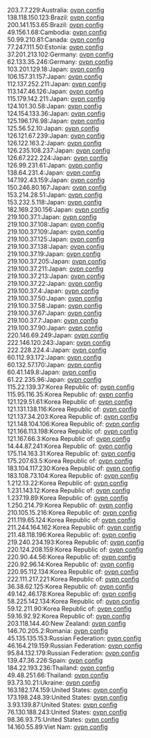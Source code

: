 203.7.7.229:Australia: [ovpn config](vpn/203_7_7_229.ovpn)  
138.118.150.123:Brazil: [ovpn config](vpn/138_118_150_123.ovpn)  
200.141.153.65:Brazil: [ovpn config](vpn/200_141_153_65.ovpn)  
49.156.1.68:Cambodia: [ovpn config](vpn/49_156_1_68.ovpn)  
50.99.210.81:Canada: [ovpn config](vpn/50_99_210_81.ovpn)  
77.247.111.50:Estonia: [ovpn config](vpn/77_247_111_50.ovpn)  
37.201.213.102:Germany: [ovpn config](vpn/37_201_213_102.ovpn)  
62.133.35.246:Germany: [ovpn config](vpn/62_133_35_246.ovpn)  
103.201.129.18:Japan: [ovpn config](vpn/103_201_129_18.ovpn)  
106.157.31.157:Japan: [ovpn config](vpn/106_157_31_157.ovpn)  
112.137.252.211:Japan: [ovpn config](vpn/112_137_252_211.ovpn)  
113.147.46.126:Japan: [ovpn config](vpn/113_147_46_126.ovpn)  
115.179.142.211:Japan: [ovpn config](vpn/115_179_142_211.ovpn)  
124.101.30.58:Japan: [ovpn config](vpn/124_101_30_58.ovpn)  
124.154.133.36:Japan: [ovpn config](vpn/124_154_133_36.ovpn)  
125.196.176.98:Japan: [ovpn config](vpn/125_196_176_98.ovpn)  
125.56.52.10:Japan: [ovpn config](vpn/125_56_52_10.ovpn)  
126.121.67.239:Japan: [ovpn config](vpn/126_121_67_239.ovpn)  
126.122.163.2:Japan: [ovpn config](vpn/126_122_163_2.ovpn)  
126.235.108.237:Japan: [ovpn config](vpn/126_235_108_237.ovpn)  
126.67.222.224:Japan: [ovpn config](vpn/126_67_222_224.ovpn)  
126.99.231.61:Japan: [ovpn config](vpn/126_99_231_61.ovpn)  
138.64.231.4:Japan: [ovpn config](vpn/138_64_231_4.ovpn)  
147.192.43.159:Japan: [ovpn config](vpn/147_192_43_159.ovpn)  
150.246.80.167:Japan: [ovpn config](vpn/150_246_80_167.ovpn)  
153.214.28.51:Japan: [ovpn config](vpn/153_214_28_51.ovpn)  
153.232.5.118:Japan: [ovpn config](vpn/153_232_5_118.ovpn)  
182.169.230.156:Japan: [ovpn config](vpn/182_169_230_156.ovpn)  
219.100.37.1:Japan: [ovpn config](vpn/219_100_37_1.ovpn)  
219.100.37.108:Japan: [ovpn config](vpn/219_100_37_108.ovpn)  
219.100.37.109:Japan: [ovpn config](vpn/219_100_37_109.ovpn)  
219.100.37.125:Japan: [ovpn config](vpn/219_100_37_125.ovpn)  
219.100.37.138:Japan: [ovpn config](vpn/219_100_37_138.ovpn)  
219.100.37.19:Japan: [ovpn config](vpn/219_100_37_19.ovpn)  
219.100.37.205:Japan: [ovpn config](vpn/219_100_37_205.ovpn)  
219.100.37.211:Japan: [ovpn config](vpn/219_100_37_211.ovpn)  
219.100.37.213:Japan: [ovpn config](vpn/219_100_37_213.ovpn)  
219.100.37.22:Japan: [ovpn config](vpn/219_100_37_22.ovpn)  
219.100.37.4:Japan: [ovpn config](vpn/219_100_37_4.ovpn)  
219.100.37.50:Japan: [ovpn config](vpn/219_100_37_50.ovpn)  
219.100.37.58:Japan: [ovpn config](vpn/219_100_37_58.ovpn)  
219.100.37.67:Japan: [ovpn config](vpn/219_100_37_67.ovpn)  
219.100.37.7:Japan: [ovpn config](vpn/219_100_37_7.ovpn)  
219.100.37.90:Japan: [ovpn config](vpn/219_100_37_90.ovpn)  
220.146.69.249:Japan: [ovpn config](vpn/220_146_69_249.ovpn)  
222.146.120.243:Japan: [ovpn config](vpn/222_146_120_243.ovpn)  
222.228.224.4:Japan: [ovpn config](vpn/222_228_224_4.ovpn)  
60.112.93.172:Japan: [ovpn config](vpn/60_112_93_172.ovpn)  
60.132.57.170:Japan: [ovpn config](vpn/60_132_57_170.ovpn)  
60.41.149.8:Japan: [ovpn config](vpn/60_41_149_8.ovpn)  
61.22.235.96:Japan: [ovpn config](vpn/61_22_235_96.ovpn)  
115.22.139.37:Korea Republic of: [ovpn config](vpn/115_22_139_37.ovpn)  
115.95.116.35:Korea Republic of: [ovpn config](vpn/115_95_116_35.ovpn)  
121.129.51.61:Korea Republic of: [ovpn config](vpn/121_129_51_61.ovpn)  
121.131.138.116:Korea Republic of: [ovpn config](vpn/121_131_138_116.ovpn)  
121.137.34.203:Korea Republic of: [ovpn config](vpn/121_137_34_203.ovpn)  
121.148.104.106:Korea Republic of: [ovpn config](vpn/121_148_104_106.ovpn)  
121.166.113.198:Korea Republic of: [ovpn config](vpn/121_166_113_198.ovpn)  
121.167.66.3:Korea Republic of: [ovpn config](vpn/121_167_66_3.ovpn)  
14.44.87.241:Korea Republic of: [ovpn config](vpn/14_44_87_241.ovpn)  
175.114.163.31:Korea Republic of: [ovpn config](vpn/175_114_163_31.ovpn)  
175.207.63.5:Korea Republic of: [ovpn config](vpn/175_207_63_5.ovpn)  
183.104.117.230:Korea Republic of: [ovpn config](vpn/183_104_117_230.ovpn)  
183.108.73.104:Korea Republic of: [ovpn config](vpn/183_108_73_104.ovpn)  
1.212.13.22:Korea Republic of: [ovpn config](vpn/1_212_13_22.ovpn)  
1.231.143.12:Korea Republic of: [ovpn config](vpn/1_231_143_12.ovpn)  
1.237.19.89:Korea Republic of: [ovpn config](vpn/1_237_19_89.ovpn)  
1.250.214.79:Korea Republic of: [ovpn config](vpn/1_250_214_79.ovpn)  
210.105.15.216:Korea Republic of: [ovpn config](vpn/210_105_15_216.ovpn)  
211.119.65.124:Korea Republic of: [ovpn config](vpn/211_119_65_124.ovpn)  
211.244.164.162:Korea Republic of: [ovpn config](vpn/211_244_164_162.ovpn)  
211.48.118.196:Korea Republic of: [ovpn config](vpn/211_48_118_196.ovpn)  
219.240.234.193:Korea Republic of: [ovpn config](vpn/219_240_234_193.ovpn)  
220.124.208.159:Korea Republic of: [ovpn config](vpn/220_124_208_159.ovpn)  
220.90.44.56:Korea Republic of: [ovpn config](vpn/220_90_44_56.ovpn)  
220.92.96.14:Korea Republic of: [ovpn config](vpn/220_92_96_14.ovpn)  
220.95.112.134:Korea Republic of: [ovpn config](vpn/220_95_112_134.ovpn)  
222.111.217.221:Korea Republic of: [ovpn config](vpn/222_111_217_221.ovpn)  
36.38.62.125:Korea Republic of: [ovpn config](vpn/36_38_62_125.ovpn)  
49.142.46.178:Korea Republic of: [ovpn config](vpn/49_142_46_178.ovpn)  
58.225.142.134:Korea Republic of: [ovpn config](vpn/58_225_142_134.ovpn)  
59.12.211.90:Korea Republic of: [ovpn config](vpn/59_12_211_90.ovpn)  
59.16.92.92:Korea Republic of: [ovpn config](vpn/59_16_92_92.ovpn)  
203.118.144.40:New Zealand: [ovpn config](vpn/203_118_144_40.ovpn)  
146.70.205.2:Romania: [ovpn config](vpn/146_70_205_2.ovpn)  
45.135.135.153:Russian Federation: [ovpn config](vpn/45_135_135_153.ovpn)  
46.164.219.159:Russian Federation: [ovpn config](vpn/46_164_219_159.ovpn)  
95.84.132.179:Russian Federation: [ovpn config](vpn/95_84_132_179.ovpn)  
139.47.36.226:Spain: [ovpn config](vpn/139_47_36_226.ovpn)  
184.22.193.236:Thailand: [ovpn config](vpn/184_22_193_236.ovpn)  
49.48.251.66:Thailand: [ovpn config](vpn/49_48_251_66.ovpn)  
93.73.10.21:Ukraine: [ovpn config](vpn/93_73_10_21.ovpn)  
163.182.174.159:United States: [ovpn config](vpn/163_182_174_159.ovpn)  
173.198.248.39:United States: [ovpn config](vpn/173_198_248_39.ovpn)  
3.93.139.87:United States: [ovpn config](vpn/3_93_139_87.ovpn)  
76.130.188.243:United States: [ovpn config](vpn/76_130_188_243.ovpn)  
98.36.93.75:United States: [ovpn config](vpn/98_36_93_75.ovpn)  
14.160.55.89:Viet Nam: [ovpn config](vpn/14_160_55_89.ovpn)  
